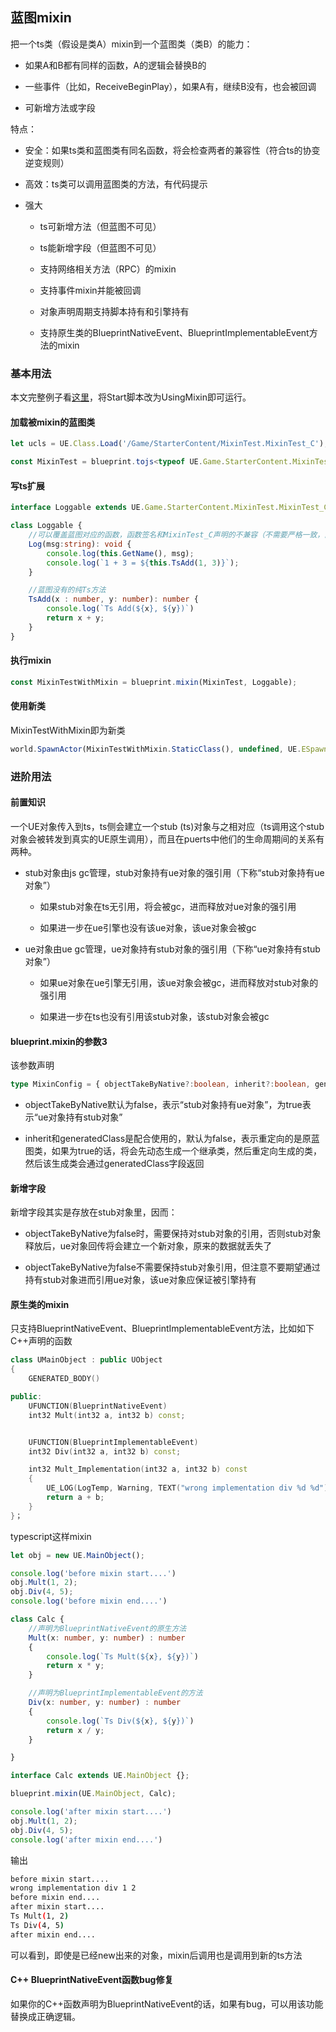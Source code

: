 ## 蓝图mixin

把一个ts类（假设是类A）mixin到一个蓝图类（类B）的能力：

* 如果A和B都有同样的函数，A的逻辑会替换B的

* 一些事件（比如，ReceiveBeginPlay），如果A有，继续B没有，也会被回调

* 可新增方法或字段

特点：

* 安全：如果ts类和蓝图类有同名函数，将会检查两者的兼容性（符合ts的协变逆变规则）

* 高效：ts类可以调用蓝图类的方法，有代码提示

* 强大
   
   - ts可新增方法（但蓝图不可见）
   
   - ts能新增字段（但蓝图不可见）
   
   - 支持网络相关方法（RPC）的mixin
   
   - 支持事件mixin并能被回调
   
   - 对象声明周期支持脚本持有和引擎持有
   
   - 支持原生类的BlueprintNativeEvent、BlueprintImplementableEvent方法的mixin
   
   
### 基本用法

本文完整例子看[这里](https://github.com/chexiongsheng/puerts_unreal_demo/blob/master/TsProj/UsingMixin.ts)，将Start脚本改为UsingMixin即可运行。


#### 加载被mixin的蓝图类

~~~typescript
let ucls = UE.Class.Load('/Game/StarterContent/MixinTest.MixinTest_C');

const MixinTest = blueprint.tojs<typeof UE.Game.StarterContent.MixinTest.MixinTest_C>(ucls);
~~~
   
   
#### 写ts扩展

~~~typescript
interface Loggable extends UE.Game.StarterContent.MixinTest.MixinTest_C {};

class Loggable {
    //可以覆盖蓝图对应的函数，函数签名和MixinTest_C声明的不兼容（不需要严格一致，能满足协变逆变要求即可）会报错
    Log(msg:string): void {
        console.log(this.GetName(), msg);
        console.log(`1 + 3 = ${this.TsAdd(1, 3)}`);
    }

    //蓝图没有的纯Ts方法
    TsAdd(x : number, y: number): number {
        console.log(`Ts Add(${x}, ${y})`)
        return x + y;
    }
}
~~~

#### 执行mixin

~~~typescript
const MixinTestWithMixin = blueprint.mixin(MixinTest, Loggable);
~~~

#### 使用新类

MixinTestWithMixin即为新类

~~~typescript
world.SpawnActor(MixinTestWithMixin.StaticClass(), undefined, UE.ESpawnActorCollisionHandlingMethod.Undefined, undefined, undefined) as Loggable;
~~~

### 进阶用法

#### 前置知识

一个UE对象传入到ts，ts侧会建立一个stub (ts)对象与之相对应（ts调用这个stub对象会被转发到真实的UE原生调用），而且在puerts中他们的生命周期间的关系有两种。

* stub对象由js gc管理，stub对象持有ue对象的强引用（下称“stub对象持有ue对象”）

    - 如果stub对象在ts无引用，将会被gc，进而释放对ue对象的强引用
    
    - 如果进一步在ue引擎也没有该ue对象，该ue对象会被gc

* ue对象由ue gc管理，ue对象持有stub对象的强引用（下称“ue对象持有stub对象”）


    - 如果ue对象在ue引擎无引用，该ue对象会被gc，进而释放对stub对象的强引用
    
    - 如果进一步在ts也没有引用该stub对象，该stub对象会被gc

#### blueprint.mixin的参数3

该参数声明

~~~typescript
type MixinConfig = { objectTakeByNative?:boolean, inherit?:boolean, generatedClass?: Class};
~~~



* objectTakeByNative默认为false，表示“stub对象持有ue对象”，为true表示“ue对象持有stub对象”

* inherit和generatedClass是配合使用的，默认为false，表示重定向的是原蓝图类，如果为true的话，将会先动态生成一个继承类，然后重定向生成的类，然后该生成类会通过generatedClass字段返回

#### 新增字段

新增字段其实是存放在stub对象里，因而：

* objectTakeByNative为false时，需要保持对stub对象的引用，否则stub对象释放后，ue对象回传将会建立一个新对象，原来的数据就丢失了

* objectTakeByNative为false不需要保持stub对象引用，但注意不要期望通过持有stub对象进而引用ue对象，该ue对象应保证被引擎持有

#### 原生类的mixin

只支持BlueprintNativeEvent、BlueprintImplementableEvent方法，比如如下C++声明的函数

~~~c++
class UMainObject : public UObject
{
	GENERATED_BODY()

public:
    UFUNCTION(BlueprintNativeEvent)
    int32 Mult(int32 a, int32 b) const;


    UFUNCTION(BlueprintImplementableEvent)
    int32 Div(int32 a, int32 b) const;

    int32 Mult_Implementation(int32 a, int32 b) const
    {
        UE_LOG(LogTemp, Warning, TEXT("wrong implementation div %d %d"), a, b);
        return a + b;
    }
}；
~~~

typescript这样mixin

~~~typescript
let obj = new UE.MainObject();

console.log('before mixin start....')
obj.Mult(1, 2);
obj.Div(4, 5);
console.log('before mixin end....')

class Calc {
    //声明为BlueprintNativeEvent的原生方法
    Mult(x: number, y: number) : number
    {
        console.log(`Ts Mult(${x}, ${y})`)
        return x * y;
    }

    //声明为BlueprintImplementableEvent的方法
    Div(x: number, y: number) : number
    {
        console.log(`Ts Div(${x}, ${y})`)
        return x / y;
    }

}

interface Calc extends UE.MainObject {};

blueprint.mixin(UE.MainObject, Calc);

console.log('after mixin start....')
obj.Mult(1, 2);
obj.Div(4, 5);
console.log('after mixin end....')
~~~

输出

~~~bash
before mixin start....
wrong implementation div 1 2
before mixin end....
after mixin start....
Ts Mult(1, 2)
Ts Div(4, 5)
after mixin end....
~~~

可以看到，即使是已经new出来的对象，mixin后调用也是调用到新的ts方法

#### C++ BlueprintNativeEvent函数bug修复

如果你的C++函数声明为BlueprintNativeEvent的话，如果有bug，可以用该功能替换成正确逻辑。
